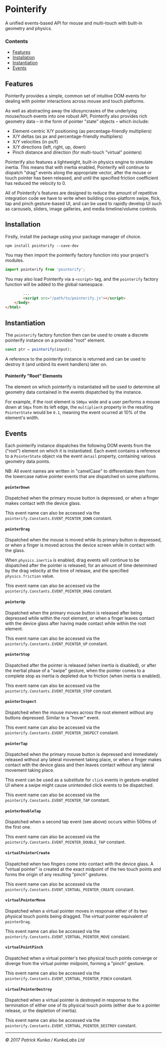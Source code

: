 # Pointerify

A unified events-based API for mouse and multi-touch with built-in geometry and physics.

### Contents
- [Features](#features)
- [Installation](#installation)
- [Instantiation](#instantiation)
- [Events](#events)

## Features
Pointerify provides a simple, common set of intuitive DOM events for dealing with pointer interactions across mouse and touch platforms.

As well as abstracting away the idiosyncrasies of the underlying mouse/touch events into one robust API, Pointerify also provides rich geometry data – in the form of pointer "state" objects – which include:
- Element-centric X/Y positioning (as percentage-friendly multipliers)
- X/Y deltas (as px and percentage-friendly multipliers)
- X/Y velocities (in px/f)
- X/Y directions (left, right, up, down)
- Pinch distance and direction (for multi-touch "virtual" pointers)

Pointerify also features a lightweight, built-in physics engine to simulate inertia. This means that with inertia enabled, Pointerify will continue to dispatch "drag" events along the appropriate vector, after the mouse or touch pointer has been released, and until the specified friction coefficient has reduced the velocity to 0.

All of Pointerify's features are designed to reduce the amount of repetitive integration code we have to write when building cross-platform swipe, flick, tap and pinch gesture-based UI, and can be used to rapidly develop UI such as carousels, sliders, image galleries, and media timeline/volume controls.

## Installation

Firstly, install the package using your package manager of choice.

```
npm install pointerify --save-dev
```

You may then import the pointerify factory function into your project's modules.

```js
import pointerify from 'pointerify';
```

You may also load Pointerify via a `<script>` tag, and the `pointerify` factory function will be added to the global namespace.

```html
        ...
        <script src="/path/to/pointerify.js"></script>
    </body>
</html>
```

## Instantiation

The `pointerify` factory function then can be used to create a discrete pointerify instance on a provided "root" element.

```js
const ptr = pointerify(input);
```

A reference to the pointerify instance is returned and can be used to destroy it (and unbind its event handlers) later on.

#### Pointerify "Root" Elements

The element on which pointerify is instantiated will be used to determine all geometry data contained in the events dispatched by the instance.

For example, if the root element is `500px` wide and a user performs a mouse down at `50px` from its left edge, the `multiplierX` property in the resulting `PointerState` would be `0.1`, meaning the event ocurred at 10% of the element's width.

## Events

Each pointerify instance dispatches the following DOM events from the ("root") element on which it is instantiated. Each event contains a reference to a `PointerState` object via the event `detail` property, containing various geometry data points.

NB: All event names are written in "camelCase" to differentiate them from the lowercase native pointer events that are dispatched on some platforms.

#### `pointerDown`

Dispatched when the primary mouse button is depressed, or when a finger makes contact with the device glass.

This event name can also be accessed via the `pointerify.Constants.EVENT_POINTER_DOWN` constant.

#### `pointerDrag`

Dispatched when the mouse is moved while its primary button is depressed, or when a finger is moved across the device screen while in contact with the glass.

When `physics.inertia` is enabled, drag events will continue to be dispatched after the pointer is released, for an amount of time determined by the drag velocity at the time of release, and the specified `physics.friction` value.

This event name can also be accessed via the `pointerify.Constants.EVENT_POINTER_DRAG` constant.

#### `pointerUp`

Dispatched when the primary mouse button is released after being depressed while within the root element, or when a finger leaves contact with the device glass after having made contact while within the root element.

This event name can also be accessed via the `pointerify.Constants.EVENT_POINTER_UP` constant.

#### `pointerStop`

Dispatched after the pointer is released (when inertia is disabled), or after the inertial phase of a "swipe" gesture, when the pointer comes to a complete stop as inertia is depleted due to friction (when inertia is enabled).

This event name can also be accessed via the `pointerify.Constants.EVENT_POINTER_STOP` constant.

#### `pointerInspect`

Dispatched when the mouse moves across the root element without any buttons depressed. Similar to a "hover" event.

This event name can also be accessed via the `pointerify.Constants.EVENT_POINTER_INSPECT` constant.

#### `pointerTap`

Dispatched when the primary mouse button is depressed and immediately released without any lateral movement taking place, or when a finger makes contact with the device glass and then leaves contact without any lateral movement taking place.

This event can be used as a substitute for `click` events in gesture-enabled UI where a swipe might cause unintended click events to be dispatched.

This event name can also be accessed via the `pointerify.Constants.EVENT_POINTER_TAP` constant.

#### `pointerDoubleTap`

Dispatched when a second tap event (see above) occurs within 500ms of the first one.

This event name can also be accessed via the `pointerify.Constants.EVENT_POINTER_DOUBLE_TAP` constant.

#### `virtualPointerCreate`

Dispatched when two fingers come into contact with the device glass. A "virtual pointer" is created at the exact midpoint of the two touch points and forms the origin of any resulting "pinch" gestures.

This event name can also be accessed via the `pointerify.Constants.EVENT_VIRTUAL_POINTER_CREATE` constant.

#### `virtualPointerMove`

Dispatched when a virtual pointer moves in response either of its two physical touch points being dragged. The virtual pointer equivalent of `pointerDrag`.

This event name can also be accessed via the `pointerify.Constants.EVENT_VIRTUAL_POINTER_MOVE` constant.

#### `virtualPointPinch`

Dispatched when a virtual pointer's two physical touch points converge or diverge from the virtual pointer midpoint, forming a "pinch" gesture.

This event name can also be accessed via the `pointerify.Constants.EVENT_VIRTUAL_POINTER_PINCH` constant.

#### `virtualPointerDestroy`

Dispatched when a virtual pointer is destroyed in response to the termination of either one of its physical touch points (either due to a pointer release, or the depletion of inertia).

This event name can also be accessed via the `pointerify.Constants.EVENT_VIRTUAL_POINTER_DESTROY` constant.

---
*&copy; 2017 Patrick Kunka / KunkaLabs Ltd*
